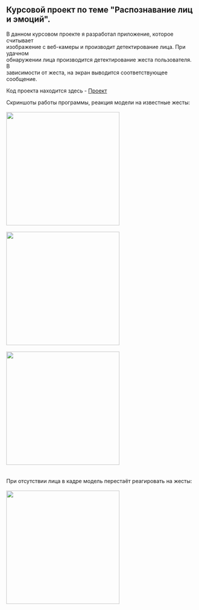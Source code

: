 ## Курсовой проект по теме "Распознавание лиц и эмоций".  
В данном курсовом проекте я разработал приложение, которое считывает  
изображение с веб-камеры и производит детектирование лица. При удачном  
обнаружении лица производится детектирование жеста пользователя. В  
зависимости от жеста, на экран выводится соответствующее сообщение.  
  
Код проекта находится здесь - [Проект]()  
  
Скриншоты работы программы, реакция модели на известные жесты:  
<br>
<img src="C:\Users\desne\Documents\geek_brains\pytorch_for_neural_networks\HW\HW_10\1.jpg" width="300" />  
<br>
<img src="C:\Users\desne\Documents\geek_brains\pytorch_for_neural_networks\HW\HW_10\2.jpg" width="300" />  
<br>
<img src="C:\Users\desne\Documents\geek_brains\pytorch_for_neural_networks\HW\HW_10\3.jpg" width="300" />  
<br>  
При отсутствии лица в кадре модель перестаёт реагировать на жесты:  
<br>
<img src="C:\Users\desne\Documents\geek_brains\pytorch_for_neural_networks\HW\HW_10\4.jpg" width="300" />  
